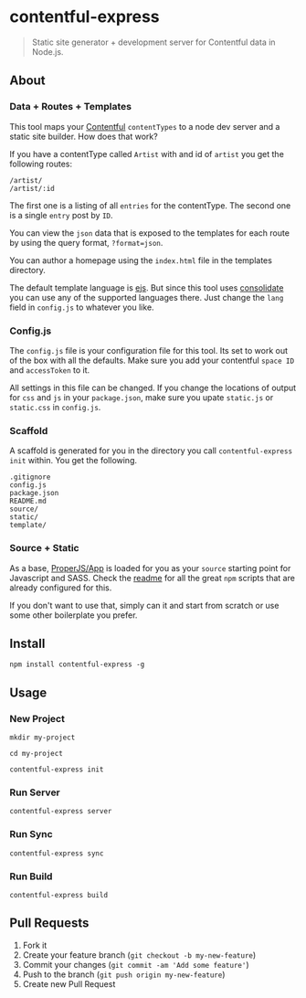contentful-express
==================

> Static site generator + development server for Contentful data in Node.js.



## About



### Data + Routes + Templates
This tool maps your [Contentful](https://www.contentful.com/) `contentTypes` to a node dev server and a static site builder. How does that work?

If you have a contentType called `Artist` with and id of `artist` you get the following routes:

```shell
/artist/
/artist/:id
```

The first one is a listing of all `entries` for the contentType. The second one is a single `entry` post by `ID`.

You can view the `json` data that is exposed to the templates for each route by using the query format, `?format=json`.

You can author a homepage using the `index.html` file in the templates directory.

The default template language is [ejs](https://github.com/tj/ejs). But since this tool uses [consolidate](https://www.npmjs.com/package/consolidate) you can use any of the supported languages there. Just change the `lang` field in `config.js` to whatever you like.



### Config.js
The `config.js` file is your configuration file for this tool. Its set to work out of the box with all the defaults. Make sure you add your contentful `space ID` and `accessToken` to it.

All settings in this file can be changed. If you change the locations of output for `css` and `js` in your `package.json`, make sure you upate `static.js` or `static.css` in `config.js`.



### Scaffold
A scaffold is generated for you in the directory you call `contentful-express init` within. You get the following.


```shell
.gitignore
config.js
package.json
README.md
source/
static/
template/
```



### Source + Static
As a base, [ProperJS/App](https://github.com/ProperJS/App) is loaded for you as your `source` starting point for Javascript and SASS. Check the [readme](https://github.com/ProperJS/App#workflow) for all the great `npm` scripts that are already configured for this.

If you don't want to use that, simply can it and start from scratch or use some other boilerplate you prefer.




## Install
```shell
npm install contentful-express -g
```



## Usage

### New Project
```shell
mkdir my-project

cd my-project

contentful-express init
```



### Run Server
```shell
contentful-express server
```



### Run Sync
```shell
contentful-express sync
```



### Run Build
```shell
contentful-express build
```



## Pull Requests
1. Fork it
2. Create your feature branch (`git checkout -b my-new-feature`)
3. Commit your changes (`git commit -am 'Add some feature'`)
4. Push to the branch (`git push origin my-new-feature`)
5. Create new Pull Request
